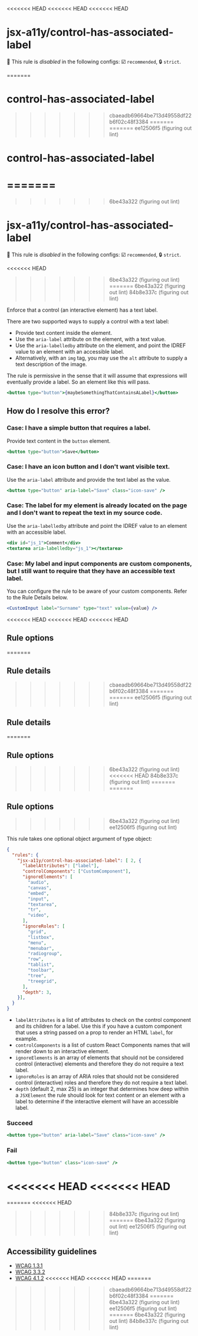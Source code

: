 <<<<<<< HEAD
<<<<<<< HEAD
<<<<<<< HEAD
# jsx-a11y/control-has-associated-label

🚫 This rule is _disabled_ in the following configs: ☑️ `recommended`, 🔒 `strict`.

<!-- end auto-generated rule header -->
=======
# control-has-associated-label
>>>>>>> cbaeadb69664be713d49558df22b6f02c48f3384
=======
=======
>>>>>>> ee12506f5 (figuring out lint)
# control-has-associated-label
=======
=======
>>>>>>> 6be43a322 (figuring out lint)
# jsx-a11y/control-has-associated-label

🚫 This rule is _disabled_ in the following configs: ☑️ `recommended`, 🔒 `strict`.

<!-- end auto-generated rule header -->
<<<<<<< HEAD
>>>>>>> 6be43a322 (figuring out lint)
=======
>>>>>>> 6be43a322 (figuring out lint)
>>>>>>> 84b8e337c (figuring out lint)

Enforce that a control (an interactive element) has a text label.

There are two supported ways to supply a control with a text label:

- Provide text content inside the element.
- Use the `aria-label` attribute on the element, with a text value.
- Use the `aria-labelledby` attribute on the element, and point the IDREF value to an element with an accessible label.
- Alternatively, with an `img` tag, you may use the `alt` attribute to supply a text description of the image.

The rule is permissive in the sense that it will assume that expressions will eventually provide a label. So an element like this will pass.

```jsx
<button type="button">{maybeSomethingThatContainsALabel}</button>
```

## How do I resolve this error?

### Case: I have a simple button that requires a label.

Provide text content in the `button` element.

```jsx
<button type="button">Save</button>
```

### Case: I have an icon button and I don't want visible text.

Use the `aria-label` attribute and provide the text label as the value.

```jsx
<button type="button" aria-label="Save" class="icon-save" />
```

### Case: The label for my element is already located on the page and I don't want to repeat the text in my source code.

Use the `aria-labelledby` attribute and point the IDREF value to an element with an accessible label.

```jsx
<div id="js_1">Comment</div>
<textarea aria-labelledby="js_1"></textarea>
```

### Case: My label and input components are custom components, but I still want to require that they have an accessible text label.

You can configure the rule to be aware of your custom components. Refer to the Rule Details below.

```jsx
<CustomInput label="Surname" type="text" value={value} />
```

<<<<<<< HEAD
<<<<<<< HEAD
<<<<<<< HEAD
## Rule options
=======
## Rule details
>>>>>>> cbaeadb69664be713d49558df22b6f02c48f3384
=======
=======
>>>>>>> ee12506f5 (figuring out lint)
## Rule details
=======
## Rule options
>>>>>>> 6be43a322 (figuring out lint)
<<<<<<< HEAD
>>>>>>> 84b8e337c (figuring out lint)
=======
=======
## Rule options
>>>>>>> 6be43a322 (figuring out lint)
>>>>>>> ee12506f5 (figuring out lint)

This rule takes one optional object argument of type object:

```json
{
  "rules": {
    "jsx-a11y/control-has-associated-label": [ 2, {
      "labelAttributes": ["label"],
      "controlComponents": ["CustomComponent"],
      "ignoreElements": [
        "audio",
        "canvas",
        "embed",
        "input",
        "textarea",
        "tr",
        "video",
      ],
      "ignoreRoles": [
        "grid",
        "listbox",
        "menu",
        "menubar",
        "radiogroup",
        "row",
        "tablist",
        "toolbar",
        "tree",
        "treegrid",
      ],
      "depth": 3,
    }],
  }
}
```

- `labelAttributes` is a list of attributes to check on the control component and its children for a label. Use this if you have a custom component that uses a string passed on a prop to render an HTML `label`, for example.
- `controlComponents` is a list of custom React Components names that will render down to an interactive element.
- `ignoreElements` is an array of elements that should not be considered control (interactive) elements and therefore they do not require a text label.
- `ignoreRoles` is an array of ARIA roles that should not be considered control (interactive) roles and therefore they do not require a text label.
- `depth` (default 2, max 25) is an integer that determines how deep within a `JSXElement` the rule should look for text content or an element with a label to determine if the interactive element will have an accessible label.

### Succeed
```jsx
<button type="button" aria-label="Save" class="icon-save" />
```

### Fail
```jsx
<button type="button" class="icon-save" />
```
<<<<<<< HEAD
<<<<<<< HEAD
=======
=======
<<<<<<< HEAD
>>>>>>> 84b8e337c (figuring out lint)
=======
>>>>>>> 6be43a322 (figuring out lint)
>>>>>>> ee12506f5 (figuring out lint)

## Accessibility guidelines
- [WCAG 1.3.1](https://www.w3.org/WAI/WCAG21/Understanding/info-and-relationships)
- [WCAG 3.3.2](https://www.w3.org/WAI/WCAG21/Understanding/labels-or-instructions)
- [WCAG 4.1.2](https://www.w3.org/WAI/WCAG21/Understanding/name-role-value)
<<<<<<< HEAD
<<<<<<< HEAD
=======
>>>>>>> cbaeadb69664be713d49558df22b6f02c48f3384
=======
>>>>>>> 6be43a322 (figuring out lint)
>>>>>>> ee12506f5 (figuring out lint)
=======
>>>>>>> 6be43a322 (figuring out lint)
>>>>>>> 84b8e337c (figuring out lint)
